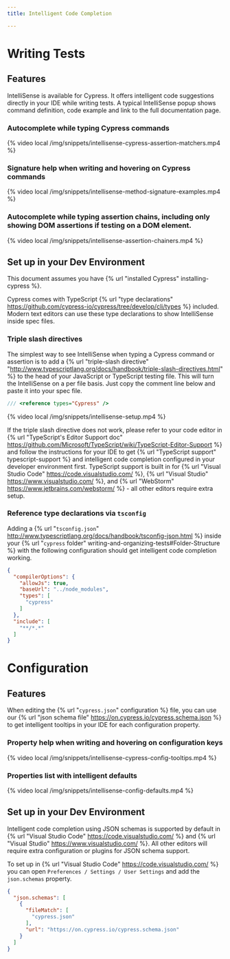 ```yaml
---
title: Intelligent Code Completion

---
```


# Writing Tests

## Features

IntelliSense is available for Cypress. It offers intelligent code suggestions directly in your IDE while writing tests. A typical IntelliSense popup shows command definition, code example and link to the full documentation page.

### Autocomplete while typing Cypress commands

{% video local /img/snippets/intellisense-cypress-assertion-matchers.mp4 %}

### Signature help when writing and hovering on Cypress commands

{% video local /img/snippets/intellisense-method-signature-examples.mp4 %}

### Autocomplete while typing assertion chains, including only showing DOM assertions if testing on a DOM element.

{% video local /img/snippets/intellisense-assertion-chainers.mp4 %}

## Set up in your Dev Environment

This document assumes you have {% url "installed Cypress" installing-cypress %}.

Cypress comes with TypeScript {% url "type declarations" https://github.com/cypress-io/cypress/tree/develop/cli/types %} included. Modern text editors can use these type declarations to show IntelliSense inside spec files.

### Triple slash directives

The simplest way to see IntelliSense when typing a Cypress command or assertion is to add a {% url "triple-slash directive" "http://www.typescriptlang.org/docs/handbook/triple-slash-directives.html" %} to the head of your JavaScript or TypeScript testing file. This will turn the IntelliSense on a per file basis. Just copy the comment line below and paste it into your spec file.

```js
/// <reference types="Cypress" />
```

{% video local /img/snippets/intellisense-setup.mp4 %}

If the triple slash directive does not work, please refer to your code editor in {% url "TypeScript's Editor Support doc" https://github.com/Microsoft/TypeScript/wiki/TypeScript-Editor-Support %} and follow the instructions for your IDE to get {% url "TypeScript support" typescript-support %} and intelligent code completion configured in your developer environment first. TypeScript support is built in for {% url "Visual Studio Code" https://code.visualstudio.com/ %}, {% url "Visual Studio" https://www.visualstudio.com/ %}, and {% url "WebStorm" https://www.jetbrains.com/webstorm/ %} - all other editors require extra setup.

### Reference type declarations via `tsconfig`

Adding a {% url "`tsconfig.json`" http://www.typescriptlang.org/docs/handbook/tsconfig-json.html %} inside your {% url "`cypress` folder" writing-and-organizing-tests#Folder-Structure %} with the following configuration should get intelligent code completion working.

```json
{
  "compilerOptions": {
    "allowJs": true,
    "baseUrl": "../node_modules",
    "types": [
      "cypress"
    ]
  },
  "include": [
    "**/*.*"
  ]
}
```

# Configuration

## Features

When editing the {% url "`cypress.json`" configuration %} file, you can use our {% url "json schema file" https://on.cypress.io/cypress.schema.json %} to get intelligent tooltips in your IDE for each configuration property.

### Property help when writing and hovering on configuration keys

{% video local /img/snippets/intellisense-cypress-config-tooltips.mp4 %}

### Properties list with intelligent defaults

{% video local /img/snippets/intellisense-config-defaults.mp4 %}


## Set up in your Dev Environment

Intelligent code completion using JSON schemas is supported by default in {% url "Visual Studio Code" https://code.visualstudio.com/ %} and {% url "Visual Studio" https://www.visualstudio.com/ %}. All other editors will require extra configuration or plugins for JSON schema support.

To set up in {% url "Visual Studio Code" https://code.visualstudio.com/ %} you can open `Preferences / Settings / User Settings` and add the `json.schemas` property.

```json
{
  "json.schemas": [
    {
      "fileMatch": [
        "cypress.json"
      ],
      "url": "https://on.cypress.io/cypress.schema.json"
    }
  ]
}
```
